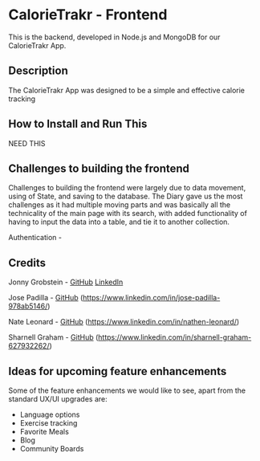 CalorieTrakr - Frontend
======
This is the backend, developed in Node.js and MongoDB for our CalorieTrakr App.

Description
------
The CalorieTrakr App was designed to be a simple and effective calorie tracking 

How to Install and Run This
------

NEED THIS

Challenges to building the frontend
------
Challenges to building the frontend were largely due to data movement, using of State, and saving to the database.  The Diary gave us the most challenges as it had multiple moving parts and was basically all the technicality of the main page with its search, with added functionality of having to input the data into a table, and tie it to another collection.  

Authentication - 




Credits
------
Jonny Grobstein - [GitHub](https://github.com/jonnygrobstein) [LinkedIn](https://www.linkedin.com/in/jonnygrobstein/)

Jose Padilla - [GitHub](https://github.com/JpadillaCoding) (https://www.linkedin.com/in/jose-padilla-978ab5146/)

Nate Leonard - [GitHub](https://github.com/nateleo91) (https://www.linkedin.com/in/nathen-leonard/)

Sharnell Graham - [GitHub](https://github.com/SharnellGraham) (https://www.linkedin.com/in/sharnell-graham-627932262/)


Ideas for upcoming feature enhancements
------
Some of the feature enhancements we would like to see, apart from the standard UX/UI upgrades are:

* Language options
* Exercise tracking
* Favorite Meals
* Blog
* Community Boards
